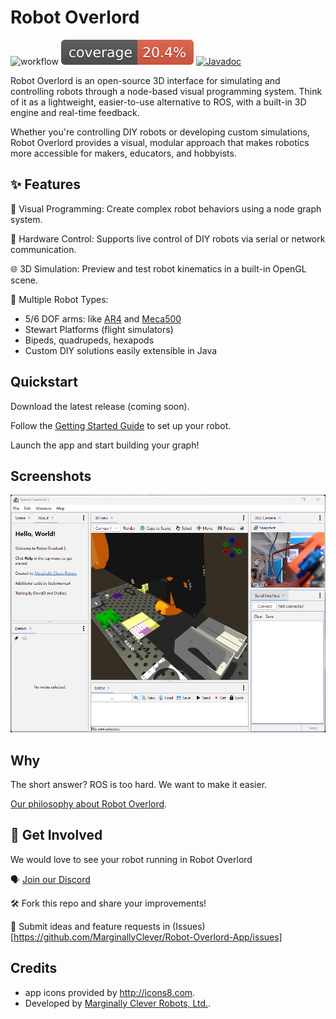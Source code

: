 # Robot Overlord
![workflow](https://github.com/MarginallyClever/Robot-Overlord-App/actions/workflows/main.yml/badge.svg)
![coverage](https://github.com/MarginallyClever/Robot-Overlord-App/blob/master/.github/badges/jacoco.svg)
[![Javadoc](https://img.shields.io/badge/JavaDoc-Online-green)](https://marginallyclever.github.io/Robot-Overlord-App/)

Robot Overlord is an open-source 3D interface for simulating and controlling robots through a node-based visual programming system. Think of it as a lightweight, easier-to-use alternative to ROS, with a built-in 3D engine and real-time feedback.

Whether you're controlling DIY robots or developing custom simulations, Robot Overlord provides a visual, modular approach that makes robotics more accessible for makers, educators, and hobbyists.

## ✨ Features

🧩 Visual Programming: Create complex robot behaviors using a node graph system.

🤖 Hardware Control: Supports live control of DIY robots via serial or network communication.

🌐 3D Simulation: Preview and test robot kinematics in a built-in OpenGL scene.

📐 Multiple Robot Types:

- 5/6 DOF arms: like [AR4](https://www.anninrobotics.com/) and [Meca500](https://mecademic.com/products/meca500-industrial-robot-arm/)
- Stewart Platforms (flight simulators)
- Bipeds, quadrupeds, hexapods
- Custom DIY solutions easily extensible in Java
        
## Quickstart

Download the latest release (coming soon).

Follow the [Getting Started Guide](https://mcr.dozuki.com/c/Robot_Overlord_3) to set up your robot.

Launch the app and start building your graph!

## Screenshots

![Preview image](Screenshot.png)

## Why

The short answer?  ROS is too hard.  We want to make it easier.

[Our philosophy about Robot Overlord](https://github.com/MarginallyClever/Robot-Overlord-App/wiki/Why-Robot-Overlord%3F).

## 🤝 Get Involved

We would love to see your robot running in Robot Overlord

🗣️ [Join our Discord](https://discord.gg/Q5TZFmB)

🛠️ Fork this repo and share your improvements!

🧠 Submit ideas and feature requests in (Issues)[https://github.com/MarginallyClever/Robot-Overlord-App/issues]

## Credits

- app icons provided by http://icons8.com.
- Developed by [Marginally Clever Robots, Ltd.](http://www.marginallyclever.com/).

